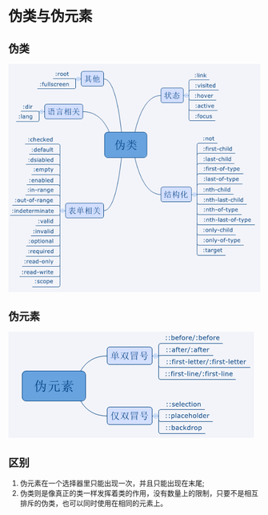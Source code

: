 # 伪类与伪元素

## 伪类

![](../.gitbook/assets/image%20%2883%29.png)

## 伪元素

![](../.gitbook/assets/image%20%2823%29.png)

## 区别

1. 伪元素在一个选择器里只能出现一次，并且只能出现在末尾;
2. 伪类则是像真正的类一样发挥着类的作用，没有数量上的限制，只要不是相互排斥的伪类，也可以同时使用在相同的元素上。

